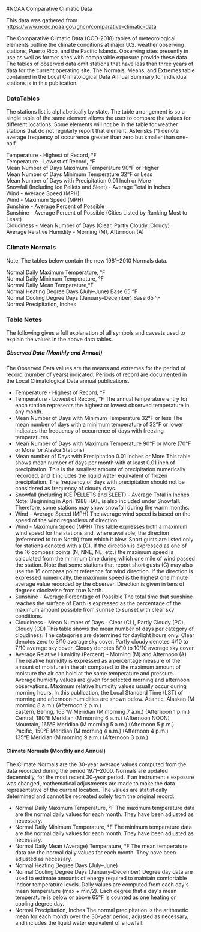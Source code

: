 #NOAA Comparative Climatic Data

This data was gathered from https://www.ncdc.noaa.gov/ghcn/comparative-climatic-data

The Comparative Climatic Data (CCD-2018) tables of meteorological elements outline the climate conditions at major U.S. weather observing stations, Puerto Rico, and the Pacific Islands. Observing sites presently in use as well as former sites with comparable exposure provide these data. The tables of observed data omit stations that have less than three years of data for the current operating site. The Normals, Means, and Extremes table contained in the Local Climatological Data Annual Summary for individual stations is in this publication.

### DataTables

The stations list is alphabetically by state. The table arrangement is so a single table of the same element allows the user to compare the values for different locations. Some elements will not be in the table for weather stations that do not regularly report that element. Asterisks (*) denote average frequency of occurrence greater than zero but smaller than one-half.

Temperature - Highest of Record, °F  
Temperature - Lowest of Record, °F  
Mean Number of Days Maximum Temperature 90°F or Higher  
Mean Number of Days Minimum Temperature 32°F or Less  
Mean Number of Days with Precipitation 0.01 Inch or More  
Snowfall (Including Ice Pellets and Sleet) - Average Total in Inches  
Wind - Average Speed (MPH)  
Wind - Maximum Speed (MPH)  
Sunshine - Average Percent of Possible  
Sunshine - Average Percent of Possible (Cities Listed by Ranking Most to Least)  
Cloudiness - Mean Number of Days (Clear, Partly Cloudy, Cloudy)  
Average Relative Humidity - Morning (M), Afternoon (A)  

### Climate Normals
Note: The tables below contain the new 1981–2010 Normals data.

Normal Daily Maximum Temperature, °F  
Normal Daily Minimum Temperature, °F  
Normal Daily Mean Temperature,°F  
Normal Heating Degree Days (July–June) Base 65 °F  
Normal Cooling Degree Days (January–December) Base 65 °F  
Normal Precipitation, Inches  

### Table Notes
The following gives a full explanation of all symbols and caveats used to explain the values in the above data tables.

##### Observed Data (Monthly and Annual)  
The Observed Data values are the means and extremes for the period of record (number of years) indicated. Periods of record are documented in the Local Climatological Data annual publications.

- Temperature - Highest of Record, °F
- Temperature - Lowest of Record, °F
The annual temperature entry for each station represents the highest or lowest observed temperature in any month.
- Mean Number of Days with Minimum Temperature 32°F or less
The mean number of days with a minimum temperature of 32°F or lower indicates the frequency of occurrence of days with freezing temperatures.
- Mean Number of Days with Maximum Temperature 90°F or More (70°F or More for Alaska Stations)
- Mean number of Days with Precipitation 0.01 Inches or More
This table shows mean number of days per month with at least 0.01 inch of precipitation. This is the smallest amount of precipitation numerically recorded, and it includes the liquid water equivalent of frozen precipitation. The frequency of days with precipitation should not be considered as frequency of cloudy days.
- Snowfall (including ICE PELLETS and SLEET) - Average Total in Inches
Note: Beginning in April 1988 HAIL is also included under Snowfall. Therefore, some stations may show snowfall during the warm months.
- Wind - Average Speed (MPH)
The average wind speed is based on the speed of the wind regardless of direction.
- Wind - Maximum Speed (MPH)
This table expresses both a maximum wind speed for the stations and, where available, the direction (referenced to true North) from which it blew. Short gusts are listed only for stations denoted with a (G). If the direction is expressed as one of the 16 compass points (N, NNE, NE, etc.) the maximum speed is calculated from the minimum time during which one mile of wind passed the station. Note that some stations that report short gusts (G) may also use the 16 compass point reference for wind direction. If the direction is expressed numerically, the maximum speed is the highest one minute average value recorded by the observer. Direction is given in tens of degrees clockwise from true North.
- Sunshine - Average Percentage of Possible
The total time that sunshine reaches the surface of Earth is expressed as the percentage of the maximum amount possible from sunrise to sunset with clear sky conditions.
- Cloudiness - Mean Number of Days - Clear (CL), Partly Cloudy (PC), Cloudy (CD)
This table shows the mean number of days per category of cloudiness. The categories are determined for daylight hours only. Clear denotes zero to 3/10 average sky cover. Partly cloudy denotes 4/10 to 7/10 average sky cover. Cloudy denotes 8/10 to 10/10 average sky cover.
- Average Relative Humidity (Percent) - Morning (M) and Afternoon (A)
The relative humidity is expressed as a percentage measure of the amount of moisture in the air compared to the maximum amount of moisture the air can hold at the same temperature and pressure. Average humidity values are given for selected morning and afternoon observations. Maximum relative humidity values usually occur during morning hours. In this publication, the Local Standard Time (LST) of morning and afternoon humidities are shown below.
Atlantic, Alaskan (M morning 8 a.m.) (Afternoon 2 p.m.)  
Eastern, Bering, 165°W Meridian (M morning 7 a.m.) (Afternoon 1 p.m.)  
Central, 180°E Meridian (M morning 6 a.m.) (Afternoon NOON)  
Mountain, 165°E Meridian (M morning 5 a.m.) (Afternoon 5 p.m.)  
Pacific, 150°E Meridian (M morning 4 a.m.) (Afternoon 4 p.m.)  
135°E Meridian (M morning 9 a.m.) (Afternoon 3 p.m.)  

#### Climate Normals (Monthly and Annual) 
The Climate Normals are the 30-year average values computed from the data recorded during the period 1971–2000. Normals are updated decennially, for the most recent 30-year period. If an instrument's exposure was changed, mathematical adjustments are made to make the data representative of the current location. The values are statistically determined and cannot be recreated solely from the original record.

- Normal Daily Maximum Temperature, °F
The maximum temperature data are the normal daily values for each month. They have been adjusted as necessary.
- Normal Daily Minimum Temperature, °F
The minimum temperature data are the normal daily values for each month. They have been adjusted as necessary.
- Normal Daily Mean (Average) Temperature, °F
The mean temperature data are the normal daily values for each month. They have been adjusted as necessary.
- Normal Heating Degree Days (July–June)
- Normal Cooling Degree Days (January–December)
Degree day data are used to estimate amounts of energy required to maintain comfortable indoor temperature levels. Daily values are computed from each day's mean temperature (max + min/2). Each degree that a day's mean temperature is below or above 65°F is counted as one heating or cooling degree day.
- Normal Precipitation, Inches
The normal precipitation is the arithmetic mean for each month over the 30-year period, adjusted as necessary, and includes the liquid water equivalent of snowfall.
